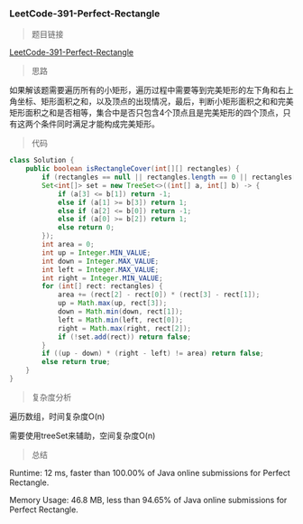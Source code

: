 ### LeetCode-391-Perfect-Rectangle

> 题目链接

[LeetCode-391-Perfect-Rectangle](https://leetcode.com/problems/perfect-rectangle/)

> 思路

如果解该题需要遍历所有的小矩形，遍历过程中需要等到完美矩形的左下角和右上角坐标、矩形面积之和，以及顶点的出现情况，最后，判断小矩形面积之和和完美矩形面积之和是否相等，集合中是否只包含4个顶点且是完美矩形的四个顶点，只有这两个条件同时满足才能构成完美矩形。

> 代码

```java
class Solution {
    public boolean isRectangleCover(int[][] rectangles) {
        if (rectangles == null || rectangles.length == 0 || rectangles[0].length == 0) return false;
        Set<int[]> set = new TreeSet<>((int[] a, int[] b) -> {
            if (a[3] <= b[1]) return -1;
            else if (a[1] >= b[3]) return 1;
            else if (a[2] <= b[0]) return -1;
            else if (a[0] >= b[2]) return 1;
            else return 0;    
        });
        int area = 0;
        int up = Integer.MIN_VALUE;
        int down = Integer.MAX_VALUE;
        int left = Integer.MAX_VALUE;
        int right = Integer.MIN_VALUE;
        for (int[] rect: rectangles) {
            area += (rect[2] - rect[0]) * (rect[3] - rect[1]);
            up = Math.max(up, rect[3]);
            down = Math.min(down, rect[1]);
            left = Math.min(left, rect[0]);
            right = Math.max(right, rect[2]);
            if (!set.add(rect)) return false;
        }
        if ((up - down) * (right - left) != area) return false;
        else return true;
    }
}
```

> 复杂度分析

遍历数组，时间复杂度O(n)

需要使用treeSet来辅助，空间复杂度O(n)

> 总结

Runtime: 12 ms, faster than 100.00% of Java online submissions for Perfect Rectangle.

Memory Usage: 46.8 MB, less than 94.65% of Java online submissions for Perfect Rectangle.
